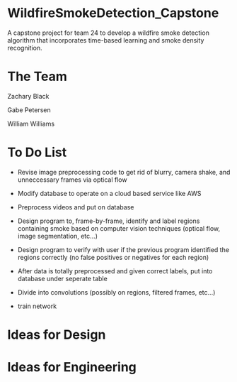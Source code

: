 # WildfireSmokeDetection_Capstone
A capstone project for team 24 to develop a wildfire smoke detection algorithm that incorporates time-based learning and smoke density recognition.

# The Team
Zachary Black

Gabe Petersen

William Williams

# To Do List

- Revise image preprocessing code to get rid of blurry, camera shake, and unneccessary frames via optical flow

- Modify database to operate on a cloud based service like AWS

- Preprocess videos and put on database

- Design program to, frame-by-frame, identify and label regions containing smoke based on computer vision techniques (optical flow, image segmentation, etc...)

- Design program to verify with user if the previous program identified the regions correctly (no false positives or negatives for each region)

- After data is totally preprocessed and given correct labels, put into database under seperate table

- Divide into convolutions (possibly on regions, filtered frames, etc...)

- train network

# Ideas for Design

# Ideas for Engineering

